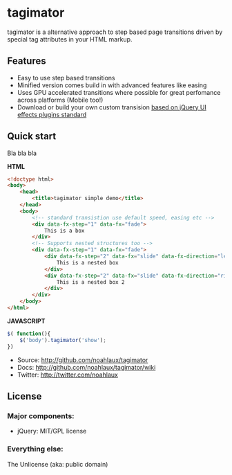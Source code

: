 # tagimator

tagimator is a alternative approach to step based page transitions driven by special tag attributes in your HTML markup.

## Features

* Easy to use step based transitions
* Minified version comes build in with advanced features like easing
* Uses GPU accelerated transitions where possible for great perfomance across platforms (Mobile too!)
* Download or build your own custom transision [based on jQuery UI effects plugins standard](http://jqueryui.com/demos/effect/)

## Quick start

Bla bla bla

**HTML**

```html
<!doctype html>
<body>
	<head>
		<title>tagimator simple demo</title>
	</head>
	<body>
		<!-- standard transistion use default speed, easing etc -->
		<div data-fx-step="1" data-fx="fade">
			This is a box
		</div>
		<!-- Supports nested structures too -->
		<div data-fx-step="1" data-fx="fade">
			<div data-fx-step="2" data-fx="slide" data-fx-direction="left" data-fx-speed="2000">
				This is a nested box
			</div>
			<div data-fx-step="2" data-fx="slide" data-fx-direction="right" data-fx-speed="2000">
				This is a nested box 2
			</div>
		</div>
	</body>
</html>
```

**JAVASCRIPT**

```javascript
$( function(){
	$('body').tagimator('show');
})
```


* Source: http://github.com/noahlaux/tagimator
* Docs: http://github.com/noahlaux/tagimator/wiki
* Twitter: http://twitter.com/noahlaux

## License

### Major components:

* jQuery: MIT/GPL license

### Everything else:

The Unlicense (aka: public domain)